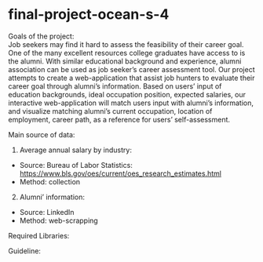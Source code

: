 # final-project-ocean-s-4

Goals of the project: \
Job seekers may find it hard to assess the feasibility of their career goal. One of the many excellent resources college graduates have access to is the alumni. With similar educational background and experience, alumni association can be used as job seeker’s career assessment tool.  Our project attempts to create a web-application that assist job hunters to evaluate their career goal through alumni’s information. Based on users’ input of education backgrounds, ideal occupation position, expected salaries, our interactive web-application will match users input with alumni’s information, and visualize matching alumni’s current occupation, location of employment, career path, as a reference for users’ self-assessment.

Main source of data:
1. Average annual salary by industry: 
- Source: Bureau of Labor Statistics: https://www.bls.gov/oes/current/oes_research_estimates.html
- Method: collection
2. Alumni’ information: 
- Source: LinkedIn 
- Method: web-scrapping 

Required Libraries:


Guideline:

